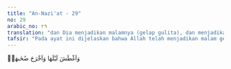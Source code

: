 ```yaml
---
title: "An-Nazi'at - 29"
no: 29
arabic_no: ٢٩
translation: "dan Dia menjadikan malamnya (gelap gulita), dan menjadikan siangnya (terang benderang)."
tafsir: "Pada ayat ini dijelaskan bahwa Allah telah menjadikan malam gelap gulita dan siang terang benderang, dan pergantian siang dan malam, serta perbedaan musim-musim sebagai akibat dari peredaran planet-planet di sekitar orbitnya. Mengatur dan memelihara peredaran planet-planet ini sungguh pekerjaan yang luar biasa hebatnya."
---
```

وَاَغْطَشَ لَيْلَهَا وَاَخْرَجَ ضُحٰىهَاۖ